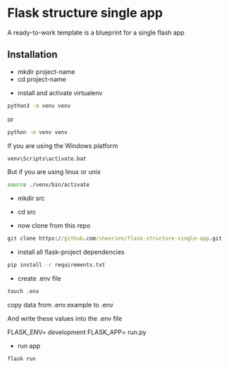 # Flask structure single app

A ready-to-work template is a blueprint for a single flash app

## Installation
- mkdir project-name
- cd project-name

* install and activate virtualenv

```bash
python3 -m venv venv 
```

or

```cmd
python -m venv venv 
```

If you are using the Windows platform

```cmd
venv\Scripts\activate.bat 
```

But if you are using linux or unix

```bash
source ./venv/bin/activate 
```

- mkdir src
- cd src

- now clone from this repo

```cmd
git clone https://github.com/sheerien/flask-structure-single-app.git
```

- install all flask-project dependencies 

```bash
pip install -r requirements.txt
```
- create .env file

```cmd
touch .env
```

copy data from .env.example to .env

And write these values into the .env file

FLASK_ENV= development
FLASK_APP= run.py

- run app

```cmd
flask run
```

